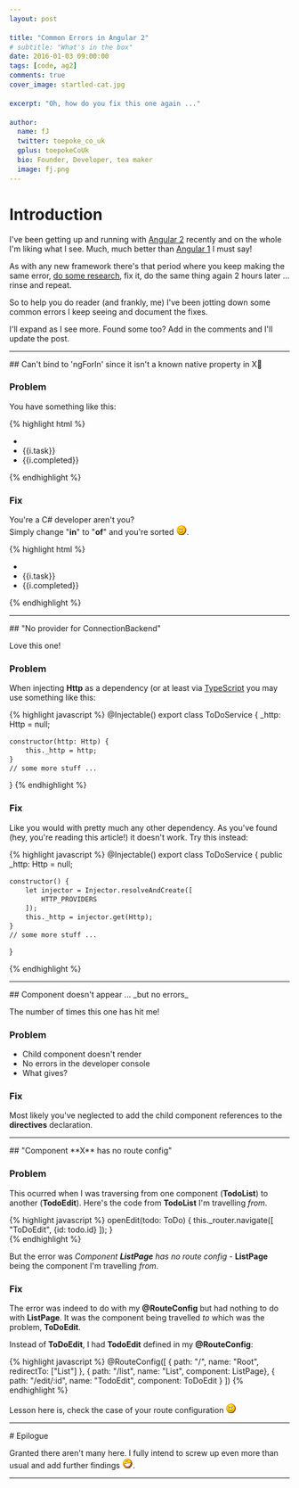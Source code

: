 ```yaml
---
layout: post

title: "Common Errors in Angular 2"
# subtitle: "What's in the box"
date: 2016-01-03 09:00:00
tags: [code, ag2]
comments: true
cover_image: startled-cat.jpg

excerpt: "Oh, how do you fix this one again ..."

author:
  name: fJ
  twitter: toepoke_co_uk
  gplus: toepokeCoUk
  bio: Founder, Developer, tea maker
  image: fj.png
---
```


# Introduction

I've been getting up and running with [Angular 2](https://angular.io/) 
recently and on the whole I'm liking what I see.  Much, much better than [Angular 1](https://angularjs.org/) I must say!

As with any new framework there's that period where you keep making the same error, [do some research](https://www.google.co.uk), 
fix it, do the same thing again 2 hours later ... rinse and repeat.

So to help you do reader (and frankly, me) I've been jotting down some common errors I keep seeing
and document the fixes.  

I'll expand as I see more.  Found some too?  Add in the comments and I'll update the post.

<hr class="fancy"/>
## Can't bind to 'ngForIn' since it isn't a known native property in X

### Problem
You have something like this:

{% highlight html %}
<ul>
	<li *ngFor="var i in _items">
		<li>{{i.task}}</li>
		<li>{{i.completed}}</li>
	</li>
</ul>
{% endhighlight %}

### Fix

You're a C# developer aren't you?<br/>
Simply change "**in**" to "**of**" and you're sorted <img src="/images/smile.png" alt="smile" title="smile" />. 

{% highlight html %}
<ul>
	<li *ngFor="var i of _items">
		<li>{{i.task}}</li>
		<li>{{i.completed}}</li>
	</li>
</ul>
{% endhighlight %}

<hr class="fancy"/>
## "No provider for ConnectionBackend"

Love this one!

### Problem

When injecting **Http** as a dependency (or at least via [TypeScript](http://www.typescriptlang.org/)
you may use something like this:

{% highlight javascript %}
@Injectable()
export class ToDoService {
	_http: Http = null;
	
	constructor(http: Http) {
		this._http = http;		
	}
	// some more stuff ...
}
{% endhighlight %}

### Fix

Like you would with pretty much any other dependency.  As you've found (hey, you're reading this article!)
it doesn't work.  Try this instead:

{% highlight javascript %}
@Injectable()
export class ToDoService {
	public _http: Http = null;
	
	constructor() {
		let injector = Injector.resolveAndCreate([
			HTTP_PROVIDERS
		]);
		this._http = injector.get(Http);
	}
	// some more stuff ...
}
	
{% endhighlight %}

<hr class="fancy"/>
## Component doesn't appear ... _but no errors_

The number of times this one has hit me!

### Problem

 - Child component doesn't render
 - No errors in the developer console
 - What gives?

### Fix

Most likely you've neglected to add the child component references to the **directives** declaration. 


<hr class="fancy"/>
## "Component **X** has no route config"

### Problem

This ocurred when I was traversing from one component (**TodoList**) to another (**TodoEdit**).  Here's the code from **TodoList** I'm travelling _from_.

{% highlight javascript %}
	openEdit(todo: ToDo) {
		this._router.navigate([
			"ToDoEdit", {id: todo.id}
		]);
	}	 
{% endhighlight %}

But the error was _Component **ListPage** has no route config_ - **ListPage** being the component I'm travelling _from_.

### Fix

The error was indeed to do with my **@RouteConfig** but had nothing to do with **ListPage**.  It was the component being travelled _to_ which was the problem, **ToDoEdit**.

Instead of **ToDoEdit**, I had **TodoEdit** defined in my **@RouteConfig**:

{% highlight javascript %}
@RouteConfig([
	{ path: "/", name: "Root", redirectTo: ["List"] },
	{ path: "/list", name: "List", component: ListPage},
	{ path: "/edit/:id", name: "TodoEdit", component: ToDoEdit }
])
{% endhighlight %}

Lesson here is, check the case of your route configuration <img src="/images/smile.png" alt="smile" title="smile" />


<hr class="fancy"/>
# Epilogue

Granted there aren't many here.  I fully intend to screw up even more than usual and add further findings
<img src="/images/grin.png" alt="grin" title="grin" />.

<hr class="fancy"/>
